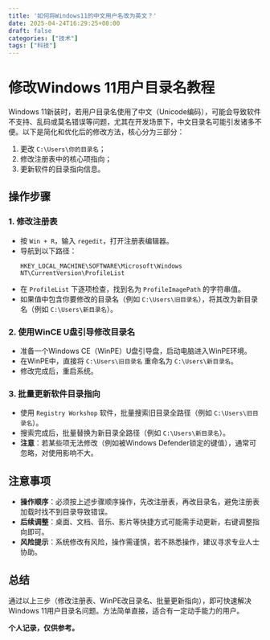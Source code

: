 ```yaml
---
title: '如何将Windows11的中文用户名改为英文？'
date: 2025-04-24T16:29:25+08:00
draft: false
categories: ["技术"]
tags: ["科技"]
---
```

# 修改Windows 11用户目录名教程

Windows 11新装时，若用户目录名使用了中文（Unicode编码），可能会导致软件不支持、乱码或莫名错误等问题，尤其在开发场景下，中文目录名可能引发诸多不便。以下是简化和优化后的修改方法，核心分为三部分：

1. 更改 `C:\Users\你的目录名`；
2. 修改注册表中的核心项指向；
3. 更新软件的目录指向信息。

## 操作步骤

### 1. 修改注册表
- 按 `Win + R`，输入 `regedit`，打开注册表编辑器。
- 导航到以下路径：
  ```
  HKEY_LOCAL_MACHINE\SOFTWARE\Microsoft\Windows NT\CurrentVersion\ProfileList
  ```
- 在 `ProfileList` 下逐项检查，找到名为 `ProfileImagePath` 的字符串值。
- 如果值中包含你要修改的目录名（例如 `C:\Users\旧目录名`），将其改为新目录名（例如 `C:\Users\新目录名`）。

### 2. 使用WinCE U盘引导修改目录名
- 准备一个Windows CE（WinPE）U盘引导盘，启动电脑进入WinPE环境。
- 在WinPE中，直接将 `C:\Users\旧目录名` 重命名为 `C:\Users\新目录名`。
- 修改完成后，重启系统。

### 3. 批量更新软件目录指向
- 使用 `Registry Workshop` 软件，批量搜索旧目录全路径（例如 `C:\Users\旧目录名`）。
- 搜索完成后，批量替换为新目录全路径（例如 `C:\Users\新目录名`）。
- **注意**：若某些项无法修改（例如被Windows Defender锁定的键值），通常可忽略，对使用影响不大。

## 注意事项
- **操作顺序**：必须按上述步骤顺序操作，先改注册表，再改目录名，避免注册表加载时找不到目录导致错误。
- **后续调整**：桌面、文档、音乐、影片等快捷方式可能需手动更新，右键调整指向即可。
- **风险提示**：系统修改有风险，操作需谨慎，若不熟悉操作，建议寻求专业人士协助。

## 总结
通过以上三步（修改注册表、WinPE改目录名、批量更新指向），即可快速解决Windows 11用户目录名问题。方法简单直接，适合有一定动手能力的用户。

**个人记录，仅供参考。**
